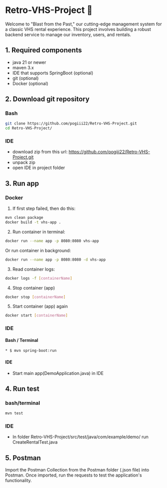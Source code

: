 # Retro-VHS-Project 📼
Welcome to "Blast from the Past," our cutting-edge management system for a classic VHS rental experience. This project involves building a robust backend service to manage our inventory, users, and rentals.

## 1. Required components
 * java 21 or newer
 * maven 3.x
 * IDE that supports SpringBoot (optional)
 * git (optional)
 * Docker (optional)

## 2. Download git repository
### Bash
```bash
git clone https://github.com/pogiii22/Retro-VHS-Project.git
cd Retro-VHS-Project/
```

  ### IDE
  * download zip from this url: https://github.com/pogiii22/Retro-VHS-Project.git
  * unpack zip
  * open IDE in project folder

## 3. Run app
### Docker
1. If first step failed, then do this:
```bash
mvn clean package
docker build -t vhs-app .
```
2. Run container in terminal:
```bash
docker run --name app -p 8080:8080 vhs-app
```
   Or run container in background:
```bash
docker run --name app -p 8080:8080 -d vhs-app
```
3. Read container logs:
```bash
docker logs -f [containerName]
```
4. Stop container (app)
```bash
docker stop [containerName]
```
5. Start container (app) again
```bash
docker start [containerName]
```
### IDE
 #### Bash / Terminal
 ```bash
 * $ mvn spring-boot:run
```
#### IDE
 * Start main app(DemoApplication.java) in IDE

## 4. Run test

### bash/terminal 
```bash
mvn test
```
### IDE
  * In folder Retro-VHS-Project/src/test/java/com/example/demo/ run CreateRentalTest.java

## 5. Postman
Import the Postman Collection from the Postman folder (.json file) into Postman.
Once imported, run the requests to test the application's functionality.





